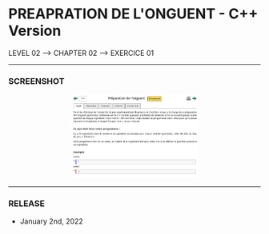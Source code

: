 # PREAPRATION DE L'ONGUENT - C++ Version
LEVEL 02 --> CHAPTER 02 --> EXERCICE 01

---
### **SCREENSHOT**

<div align="center">
    <img
        src="https://github.com/Ayckinn/CPP/blob/main/FRANCE_IOI/LEVEL_02/Chapter_02/01_preparation_onguent/todo.png"
        alt="DEMO"
        style="width:50%">
</div>

---
### **RELEASE**

- January 2nd, 2022